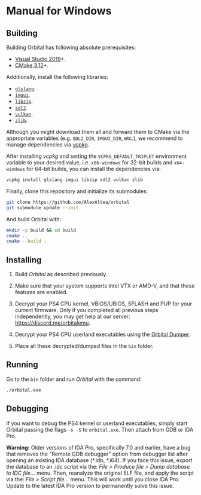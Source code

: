 # Manual for Windows

## Building

Building Orbital has following absolute prerequisites:

* [Visual Studio 2019](https://visualstudio.microsoft.com/downloads/)+.
* [CMake 3.12](https://cmake.org/)+.

Additionally, install the following libraries:

* [`glslang`](https://github.com/KhronosGroup/glslang).
* [`imgui`](https://github.com/ocornut/imgui/).
* [`libzip`](https://libzip.org/).
* [`sdl2`](https://www.libsdl.org/).
* [`vulkan`](https://vulkan.lunarg.com/sdk/).
* [`zlib`](https://zlib.net/).

Although you might download them all and forward them to CMake via the
appropriate variables (e.g. `SDL2_DIR`, `IMGUI_DIR`, etc.), we recommend
to manage dependencies via [vcpkg](https://github.com/Microsoft/vcpkg).

After installing *vcpkg* and setting the `VCPKG_DEFAULT_TRIPLET` environment
variable to your desired value, i.e. `x86-windows` for 32-bit builds and
`x64-windows` for 64-bit builds, you can install the dependencies via:

```bash
vcpkg install glslang imgui libzip sdl2 vulkan zlib
```

Finally, clone this repository and initialize its submodules:

```bash
git clone https://github.com/AlexAltea/orbital
git submodule update --init
```

And build Orbital with:

```bash
mkdir -p build && cd build
cmake ..
cmake --build .
```


## Installing

1. Build *Orbital* as described previously.

2. Make sure that your system supports Intel VTX or AMD-V, and that these features are enabled.

3. Decrypt your PS4 CPU kernel, VBIOS/UBIOS, SFLASH and PUP for your current firmware. Only if you completed all previous steps independently, you may get help at our server: https://discord.me/orbitalemu.

4. Decrypt your PS4 CPU userland executables using the [Orbital Dumper](https://github.com/AlexAltea/orbital/tree/master/tools/dumper).

5. Place all these decrypted/dumped files in the `bin` folder.


## Running

Go to the `bin` folder and run *Orbital* with the command:

```bash
./orbital.exe
```


## Debugging

If you want to debug the PS4 kernel or userland executables, simply start Orbital passing the flags `-s -S` to `orbital.exe`. Then attach from GDB or IDA Pro.

**Warning:** Older versions of IDA Pro, specifically 7.0 and earlier, have a bug that removes the "Remote GDB debugger" option from debugger list after opening an existing IDA database (*.idb, *.i64). If you face this issue, export the database to an .idc script via the: *File > Produce file > Dump database to IDC file...* menu. Then, reanalyze the original ELF file, and apply the script via the: *File > Script file...* menu. This will work until you close IDA Pro. Update to the latest IDA Pro version to permanently solve this issue.
